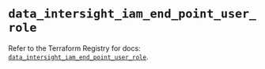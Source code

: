 # `data_intersight_iam_end_point_user_role`

Refer to the Terraform Registry for docs: [`data_intersight_iam_end_point_user_role`](https://registry.terraform.io/providers/ciscodevnet/intersight/1.0.71/docs/data-sources/iam_end_point_user_role).
